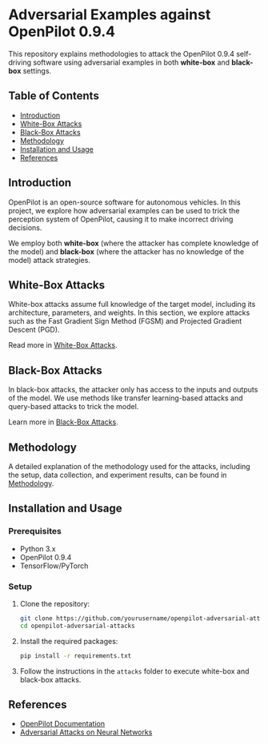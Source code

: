 # Adversarial Examples against OpenPilot 0.9.4

This repository explains methodologies to attack the OpenPilot 0.9.4 self-driving software using adversarial examples in both **white-box** and **black-box** settings.

## Table of Contents
- [Introduction](#introduction)
- [White-Box Attacks](#white-box-attacks)
- [Black-Box Attacks](#black-box-attacks)
- [Methodology](#methodology)
- [Installation and Usage](#installation-and-usage)
- [References](#references)

## Introduction

OpenPilot is an open-source software for autonomous vehicles. In this project, we explore how adversarial examples can be used to trick the perception system of OpenPilot, causing it to make incorrect driving decisions.

We employ both **white-box** (where the attacker has complete knowledge of the model) and **black-box** (where the attacker has no knowledge of the model) attack strategies.

## White-Box Attacks

White-box attacks assume full knowledge of the target model, including its architecture, parameters, and weights. In this section, we explore attacks such as the Fast Gradient Sign Method (FGSM) and Projected Gradient Descent (PGD).

Read more in [White-Box Attacks](docs/white-box.md).

## Black-Box Attacks

In black-box attacks, the attacker only has access to the inputs and outputs of the model. We use methods like transfer learning-based attacks and query-based attacks to trick the model.

Learn more in [Black-Box Attacks](docs/black-box.md).

## Methodology

A detailed explanation of the methodology used for the attacks, including the setup, data collection, and experiment results, can be found in [Methodology](docs/methodology.md).

## Installation and Usage

### Prerequisites
- Python 3.x
- OpenPilot 0.9.4
- TensorFlow/PyTorch

### Setup
1. Clone the repository:
    ```bash
    git clone https://github.com/yourusername/openpilot-adversarial-attacks.git
    cd openpilot-adversarial-attacks
    ```

2. Install the required packages:
    ```bash
    pip install -r requirements.txt
    ```

3. Follow the instructions in the `attacks` folder to execute white-box and black-box attacks.

## References

- [OpenPilot Documentation](https://github.com/commaai/openpilot)
- [Adversarial Attacks on Neural Networks](https://arxiv.org/abs/1412.6572)
